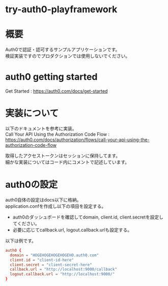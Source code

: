 # try-auth0-playframework

# 概要

Auth0で認証・認可するサンプルアプリケーションです。  
検証実装ですのでプロダクションでは使用しないでください。  

# auth0 getting started

Get Started : https://auth0.com/docs/get-started  

# 実装について

以下のドキュメントを参考に実装。  
Call Your API Using the Authorization Code Flow : https://auth0.com/docs/authorization/flows/call-your-api-using-the-authorization-code-flow  

取得したアクセストークンはセッションに保持してます。  
細かな実装についてはコード内にコメントで記述しています。  

# auth0の設定

auth0自体の設定はdocs以下に格納。  
application.confを作成し以下の項目を設定する。  

- auth0のダッシュボードを確認してdomain, client.id, client.secretを設定してください。
- 必要に応じてcallback.url, logout.callback.urlも設定する。

以下は例です。  
```conf
auth0 {
  domain = "HOGEHOGEHOGEHOGEHO.auth0.com"
  client.id = "client-id-here"
  client.secret = "client-secret-here"
  callback.url = "http://localhost:9000/callback"
  logout.callback.url = "http://localhost:9000/"
}
```
